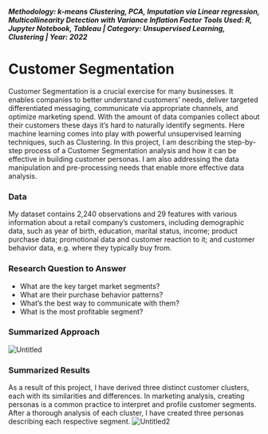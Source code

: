 **_Methodology: k-means Clustering, PCA, Imputation via Linear regression, Multicollinearity Detection with Variance Inflation Factor_**
**_Tools Used: R, Jupyter Notebook, Tableau | Category: Unsupervised Learning, Clustering | Year: 2022_**

# Customer Segmentation
Customer Segmentation is a crucial exercise for many businesses. It enables companies to better understand customers’ needs, deliver targeted differentiated messaging, communicate via appropriate channels, and optimize marketing spend. With the amount of data companies collect about their customers these days it’s hard to naturally identify segments. Here machine learning comes into play with powerful unsupervised learning techniques, such as Clustering. In this project, I am describing the step-by-step process of a Customer Segmentation analysis and how it can be effective in building customer personas. I am also addressing the data manipulation and pre-processing needs that enable more effective data analysis.

### Data
My dataset contains 2,240 observations and 29 features with various information about a retail company’s customers, including demographic data, such as year of birth, education, marital status, income; product purchase data; promotional data and customer reaction to it; and customer behavior data, e.g. where they typically buy from.

### Research Question to Answer
- What are the key target market segments?
- What are their purchase behavior patterns?
- What’s the best way to communicate with them?
- What is the most profitable segment?

### Summarized Approach
![Untitled](https://github.com/aidatabaeva/customer-segmentation/assets/121254366/068b9da6-4c73-47d6-8402-5e04aa222200)

### Summarized Results
As a result of this project, I have derived three distinct customer clusters, each with its similarities and differences. In marketing analysis, creating personas is a common practice to interpret and profile customer segments. After a thorough analysis of each cluster, I have created three personas describing each respective segment.
![Untitled2](https://github.com/aidatabaeva/customer-segmentation/assets/121254366/139e4d0c-dfe8-4860-8c6e-4852a638705e)




